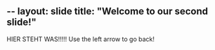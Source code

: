 --
layout: slide
title: "Welcome to our second slide!"
---
HIER STEHT WAS!!!!!
Use the left arrow to go back!
